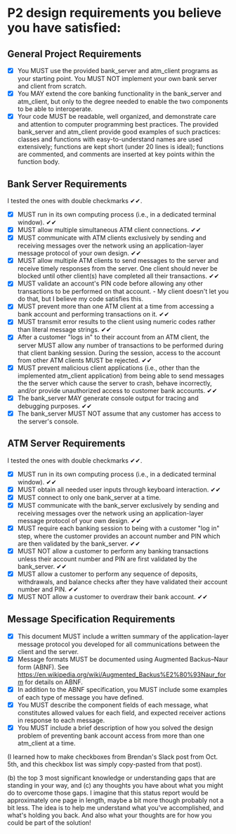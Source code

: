 # P2 design requirements you believe you have satisfied:
## General Project Requirements

- [x] You MUST use the provided bank_server and atm_client programs as your starting point. You MUST NOT implement your own bank server and client from scratch.
- [x] You MAY extend the core banking functionality in the bank_server and atm_client, but only to the degree needed to enable the two components to be able to interoperate.
- [x] Your code MUST be readable, well organized, and demonstrate care and attention to computer programming best practices. The provided bank_server and atm_client provide good examples of such practices: classes and functions with easy-to-understand names are used extensively; functions are kept short (under 20 lines is ideal); functions are commented, and comments are inserted at key points within the function body.

## Bank Server Requirements 
I tested the ones with double checkmarks ✔✔.

- [x] MUST run in its own computing process (i.e., in a dedicated terminal window). ✔✔
- [x] MUST allow multiple simultaneous ATM client connections.  ✔✔
- [x] MUST communicate with ATM clients exclusively by sending and receiving messages over the network using an application-layer message protocol of your own design. ✔✔
- [x] MUST allow multiple ATM clients to send messages to the server and receive timely responses from the server. One client should never be blocked until other client(s) have completed all their transactions.  ✔✔
- [x] MUST validate an account's PIN code before allowing any other transactions to be performed on that account. - My client doesn't let you do that, but I believe my code satisfies this.
- [x] MUST prevent more than one ATM client at a time from accessing a bank account and performing transactions on it.  ✔✔
- [x] MUST transmit error results to the client using numeric codes rather than literal message strings. ✔✔
- [x] After a customer "logs in" to their account from an ATM client, the server MUST allow any number of transactions to be performed during that client banking session. During the session, access to the account from other ATM clients MUST be rejected.  ✔✔
- [x] MUST prevent malicious client applications (i.e., other than the implemented atm_client application) from being able to send messages the the server which cause the server to crash, behave incorrectly, and/or provide unauthorized access to customer bank accounts.  ✔✔
- [x] The bank_server MAY generate console output for tracing and debugging purposes.  ✔✔
- [x] The bank_server MUST NOT assume that any customer has access to the server's console.

## ATM Server Requirements
I tested the ones with double checkmarks ✔✔.

- [x] MUST run in its own computing process (i.e., in a dedicated terminal window).  ✔✔
- [x] MUST obtain all needed user inputs through keyboard interaction.   ✔✔
- [x] MUST connect to only one bank_server at a time.
- [x] MUST communicate with the bank_server exclusively by sending and receiving messages over the network using an application-layer message protocol of your own design.  ✔✔
- [x] MUST require each banking session to being with a customer "log in" step, where the customer provides an account number and PIN which are then validated by the bank_server.  ✔✔
- [x] MUST NOT allow a customer to perform any banking transactions unless their account number and PIN are first validated by the bank_server.  ✔✔
- [x] MUST allow a customer to perform any sequence of deposits, withdrawals, and balance checks after they have validated their account number and PIN.  ✔✔
- [x] MUST NOT allow a customer to overdraw their bank account.  ✔✔

## Message Specification Requirements

- [x] This document MUST include a written summary of the application-layer message protocol you developed for all communications between the client and the server.
- [x] Message formats MUST be documented using Augmented Backus–Naur form (ABNF). See <https://en.wikipedia.org/wiki/Augmented_Backus%E2%80%93Naur_form> for details on ABNF.
- [x] In addition to the ABNF specification, you MUST include some examples of each type of message you have defined.
- [x] You MUST describe the component fields of each message, what constitutes allowed values for each field, and expected receiver actions in response to each message.
- [x] You MUST include a brief description of how you solved the design problem of preventing bank account access from more than one atm_client at a time.

(I learned how to make checkboxes from Brendan's Slack post from Oct. 5th, and this checkbox list was simply copy-pasted from that post).

(b) the top 3 most significant knowledge or understanding gaps that are standing in your way, and (c) any thoughts you have about what you might do to overcome those gaps. I imagine that this status report would be approximately one page in length, maybe a bit more though probably not a bit less. The idea is to help me understand what you've accomplished, and what's holding you back. And also what your thoughts are for how you could be part of the solution!
